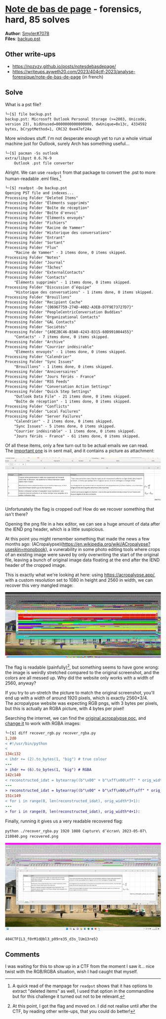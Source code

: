 [Note de bas de page](challenge_files/README.md) - forensics, hard, 85 solves
===

**Author**: [Smyler#7078](https://github.com/SmylerMC)    
**Files**: [backup.pst](https://www.narthorn.com/ctf/404CTF-2023/challenge_files/Analyse%20forensique/Note%20de%20bas%20de%20page/backup.pst)

## Other write-ups

- https://nozyzy.github.io/posts/notesdebasdepage/
- https://writeups.ayweth20.com/2023/404ctf-2023/analyse-forensique/note-de-bas-de-page (in french)

## Solve

What is a pst file?

```
└─[$] file backup.pst 
backup.pst: Microsoft Outlook Personal Storage (>=2003, Unicode, version 23), bidUnused=0000000000000000, dwUnique=0x13c, 4334592 bytes, bCryptMethod=1, CRC32 0xe47ef24a
```
More windows stuff. I'm not desperate enough yet to run a whole virtual machine just for Outlook, surely Arch has something useful...

```
└─[$] pacman -Ss outlook    
extra/libpst 0.6.76-9
    Outlook .pst file converter
```

Alright. We can use `readpst` from that package to convert the .pst to more human-readable .eml files.[^1]

```
└─[$] readpst -De backup.pst  
Opening PST file and indexes...
Processing Folder "Deleted Items"
Processing Folder "Éléments supprimés"
Processing Folder "Boîte de réception"
Processing Folder "Boîte d'envoi"
Processing Folder "Éléments envoyés"
Processing Folder "Fichiers"
Processing Folder "Racine de Yammer"
Processing Folder "Historique des conversations"
Processing Folder "Entrant"
Processing Folder "Sortant"
Processing Folder "Flux"
	"Racine de Yammer" - 3 items done, 0 items skipped.
Processing Folder "Notes"
Processing Folder "Journal"
Processing Folder "Tâches"
Processing Folder "ExternalContacts"
Processing Folder "Contacts"
	"Éléments supprimés" - 1 items done, 0 items skipped.
Processing Folder "Discussion d’équipe"
	"Historique des conversations" - 1 items done, 0 items skipped.
Processing Folder "Brouillons"
Processing Folder "Recipient Cache"
Processing Folder "{06967759-274D-40B2-A3EB-D7F9E73727D7}"
Processing Folder "PeopleCentricConversation Buddies"
Processing Folder "Organizational Contacts"
Processing Folder "GAL Contacts"
Processing Folder "Sociétés"
Processing Folder "{A9E2BC46-B3A0-4243-B315-60D991004455}"
	"Contacts" - 7 items done, 0 items skipped.
Processing Folder "Archive"
Processing Folder "Courrier indésirable"
	"Éléments envoyés" - 1 items done, 0 items skipped.
Processing Folder "Calendrier"
Processing Folder "Sync Issues"
	"Brouillons" - 1 items done, 0 items skipped.
Processing Folder "Anniversaires"
Processing Folder "Jours fériés - France"
Processing Folder "RSS Feeds"
Processing Folder "Conversation Action Settings"
Processing Folder "Quick Step Settings"
	"Outlook Data File" - 21 items done, 0 items skipped.
	"Boîte de réception" - 1 items done, 0 items skipped.
Processing Folder "Conflicts"
Processing Folder "Local Failures"
Processing Folder "Server Failures"
	"Calendrier" - 2 items done, 0 items skipped.
	"Sync Issues" - 5 items done, 0 items skipped.
	"Courrier indésirable" - 1 items done, 0 items skipped.
	"Jours fériés - France" - 61 items done, 0 items skipped.
```

Of all these items, only a few turn out to be actual emails we can read.    
The [important one](sent_mail.eml) is in sent mail, and it contains a picture as attachment:

![cropped screenshot](Capture%20d’écran%202023-05-07%20210840.png)

Unfortunately the flag is cropped out! How do we recover something that isn't there?

Opening the png file in a hex editor, we can see a huge amount of data after the IEND png header, which is a little suspicious.

At this point you might remember something that made the news a few months ago: (ACropalypse)(https://en.wikipedia.org/wiki/ACropalypse?useskin=monobook), a vunerability in some photo editing tools where crops of an existing image were saved by only overwriting the start of the original file, leaving a bunch of original image data floating at the end after the IEND header of the cropped image.

This is exactly what we're looking at here: using https://acropalypse.app/, with a custom resolution set to 1080 in height and 2560 in width, we can recover this very mangled image:

![acropaylse recovered badly](recovered_badly.png)

The flag is readable (painfully)[^2], but something seems to have gone wrong: the image is weirdly stretched compared to the original screenshot, and the colors are all messed up. Why did the website only works with a width of 2560, anyway? 

If you try to un-stretch the picture to match the original screenshot, you'll end up with a width of around 1920 pixels, which is exactly 2560*3/4.   
The acropalypse website was expecting RGB pngs, with 3 bytes per pixels, but this is actually an RGBA picture, with 4 bytes per pixel!

Searching the internet, we can find the [original acropalypse poc](https://gist.githubusercontent.com/DavidBuchanan314/93de9d07f7fab494bcdf17c2bd6cef02/raw/dc92b2d8e4d4ded6db5e4e98afb6e1617e8aebc4/acropalypse_matching_sha256.py), and [change it](recover_rgba.py) to work with RGBA images: 

```diff
└─[$] diff recover_rgb.py recover_rgba.py 
1,2d0
< #!/usr/bin/python 
< 
134c132
< ihdr += (2).to_bytes(1, "big") # true colour
---
> ihdr += (6).to_bytes(1, "big") # RGBA
142c140
< reconstructed_idat = bytearray((b"\x00" + b"\xff\x00\xff" * orig_width) * orig_height)
---
> reconstructed_idat = bytearray((b"\x00" + b"\xff\x00\xff\xff" * orig_width) * orig_height)
151c149
< for i in range(0, len(reconstructed_idat), orig_width*3+1):
---
> for i in range(0, len(reconstructed_idat), orig_width*4+1):
```

Finally, running it gives us a very readable recovered flag:

`python ./recover_rgba.py 1920 1080 Capture\ d’écran\ 2023-05-07\ 210840.png recovered.png`

![acropalypse recovered correctly](recovered.png)

`404CTF{L3_f0rM1d@bl3_p09re35_d3s_lUm13re5}`

## Comments

I was waiting for this to show up in a CTF from the moment I saw it... nice twist with the RGB/RGBA situation, wish I had caught that myself.

[^1]: A quick read of the manpage for `readpst` shows that it has options to extract "deleted items" as well, I used that option in the commandline but for this challenge it turned out not to be relevant.

[^2]: At this point, I got the flag and moved on. I did not realise until after the CTF, by reading other write-ups, that you could do better!